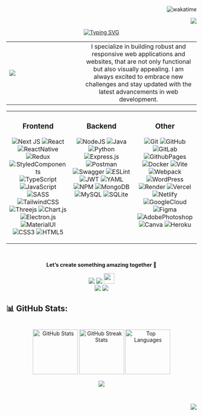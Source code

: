 <div align="right">

![wakatime](https://wakatime.com/badge/user/018bd96e-68c8-4fc2-90bb-144d017d754f.svg)

[![](https://visitcount.itsvg.in/api?id=makarenko-vladyslav&icon=7&color=6)](https://visitcount.itsvg.in)

</div>


<div align="center">

[![Typing SVG](https://readme-typing-svg.demolab.com?font=Playfair+Display&size=32&duration=4000&pause=550&color=039CF7&center=true&vCenter=true&width=1000&height=60&lines=Hi+there+%F0%9F%91%8B%F0%9F%8F%BB;I'm+Vladyslav+Makarenko+%F0%9F%91%A8%F0%9F%8F%BB%E2%80%8D%F0%9F%92%BB;A+Full+Stack+Developer+originally+from+Ukraine+%F0%9F%87%BA%F0%9F%87%A6;Currently+based+in+the+beautiful+landscapes+of+Norway+%F0%9F%87%B3%F0%9F%87%B4)](https://git.io/typing-svg)

</div>

<table>
  <tr>
     <td width="180px">
      <img src="https://i.giphy.com/xv6eVwkJ7DGjC.webp"  />
    </td>
    <td align="center">
      I specialize in building robust and responsive web applications and websites, that are not only functional but also visually appealing. I am always excited to embrace new challenges and stay updated with the latest advancements in web development.
    </td>
  </tr>
</table>

<div align="center" >

<table>
<tr>
<td valign="top" width="33%">

<div align="center">

### Frontend

![Next JS](https://img.shields.io/badge/Next-black?style=flat&logo=next.js&logoColor=white) 
![React](https://img.shields.io/badge/react-%2320232a.svg?style=flat&logo=react&logoColor=%2361DAFB)
![ReactNative](https://img.shields.io/badge/react_native-%2320232a.svg?style=flat&logo=react&logoColor=%2361DAFB) 
![Redux](https://img.shields.io/badge/redux-%23593d88.svg?style=flat&logo=redux&logoColor=white) 
![StyledComponents](https://img.shields.io/badge/styled--components-DB7093?style=flat&logo=styled-components&logoColor=white)
![TypeScript](https://img.shields.io/badge/typescript-%23007ACC.svg?style=flat&logo=typescript&logoColor=white) 
![JavaScript](https://img.shields.io/badge/javascript-%23323330.svg?style=flat&logo=javascript&logoColor=%23F7DF1E) 
![SASS](https://img.shields.io/badge/SASS-hotpink.svg?style=flat&logo=SASS&logoColor=white) 
![TailwindCSS](https://img.shields.io/badge/tailwindcss-%2338B2AC.svg?style=flat&logo=tailwind-css&logoColor=white)
![Threejs](https://img.shields.io/badge/threejs-black?style=flat&logo=three.js&logoColor=white) 
![Chart.js](https://img.shields.io/badge/chart.js-F5788D.svg?style=flat&logo=chart.js&logoColor=white) 
![Electron.js](https://img.shields.io/badge/Electron-191970?style=flat&logo=Electron&logoColor=white) 
![MaterialUI](https://img.shields.io/badge/MaterialUI-007FFF.svg?style=flat&logo=Material-UI&logoColor=white) 
![CSS3](https://img.shields.io/badge/css3-%231572B6.svg?style=flat&logo=css3&logoColor=white) 
![HTML5](https://img.shields.io/badge/html5-%23E34F26.svg?style=flat&logo=html5&logoColor=white)
                            
</div>
</td>
<td valign="top" width="33%">

<div align="center">
                    
### Backend

![NodeJS](https://img.shields.io/badge/node.js-6DA55F?style=flat&logo=node.js&logoColor=white)
![Java](https://img.shields.io/badge/java-%23ED8B00.svg?style=flat&logo=openjdk&logoColor=white)
                            ![Python](https://img.shields.io/badge/python-3670A0?style=flat&logo=python&logoColor=ffdd54)
                            ![Express.js](https://img.shields.io/badge/express.js-%23404d59.svg?style=flat&logo=express&logoColor=%2361DAFB)
                            ![Postman](https://img.shields.io/badge/Postman-FF6C37?style=flat&logo=postman&logoColor=white)
                            ![Swagger](https://img.shields.io/badge/-Swagger-%23Clojure?style=flat&logo=swagger&logoColor=white)
                            ![ESLint](https://img.shields.io/badge/ESLint-4B3263?style=flat&logo=eslint&logoColor=white)
                            ![JWT](https://img.shields.io/badge/JWT-black?style=flat&logo=JSON%20web%20tokens)
                            ![YAML](https://img.shields.io/badge/yaml-%23ffffff.svg?style=flat&logo=yaml&logoColor=151515)
                            ![NPM](https://img.shields.io/badge/NPM-%23CB3837.svg?style=flat&logo=npm&logoColor=white)
                            ![MongoDB](https://img.shields.io/badge/MongoDB-%234ea94b.svg?style=flat&logo=mongodb&logoColor=white)
                            ![MySQL](https://img.shields.io/badge/mysql-4479A1.svg?style=flat&logo=mysql&logoColor=white)
                            ![SQLite](https://img.shields.io/badge/sqlite-%2307405e.svg?style=flat&logo=sqlite&logoColor=white)
                            
</div>
</td>
<td valign="top" width="33%">

<div align="center">
                    
### Other

  
![Git](https://img.shields.io/badge/git-%23F05033.svg?style=flat&logo=git&logoColor=white)
![GitHub](https://img.shields.io/badge/github-%23121011.svg?style=flat&logo=github&logoColor=white)
![GitLab](https://img.shields.io/badge/gitlab-%23181717.svg?style=flat&logo=gitlab&logoColor=white)
![GithubPages](https://img.shields.io/badge/github%20pages-121013?style=flat&logo=github&logoColor=white)
![Docker](https://img.shields.io/badge/docker-%230db7ed.svg?style=flat&logo=docker&logoColor=white)
![Vite](https://img.shields.io/badge/vite-%23646CFF.svg?style=flat&logo=vite&logoColor=white)
![Webpack](https://img.shields.io/badge/webpack-%238DD6F9.svg?style=flat&logo=webpack&logoColor=black)
![WordPress](https://img.shields.io/badge/WordPress-%23117AC9.svg?style=flat&logo=WordPress&logoColor=white)
![Render](https://img.shields.io/badge/Render-%46E3B7.svg?style=flat&logo=render&logoColor=white)
![Vercel](https://img.shields.io/badge/vercel-%23000000.svg?style=flat&logo=vercel&logoColor=white)
![Netlify](https://img.shields.io/badge/netlify-%23000000.svg?style=flat&logo=netlify&logoColor=#00C7B7)
![GoogleCloud](https://img.shields.io/badge/GoogleCloud-%234285F4.svg?style=flat&logo=google-cloud&logoColor=white)
![Figma](https://img.shields.io/badge/figma-%23F24E1E.svg?style=flat&logo=figma&logoColor=white)
![AdobePhotoshop](https://img.shields.io/badge/adobe%20photoshop-%2331A8FF.svg?style=flat&logo=adobe%20photoshop&logoColor=white)
![Canva](https://img.shields.io/badge/Canva-%2300C4CC.svg?style=flat&logo=Canva&logoColor=white)
![Heroku](https://img.shields.io/badge/heroku-%23430098.svg?style=flat&logo=heroku&logoColor=white)

</div>
</td>
</tr>
</table>

</div>

<br/>

<div align="center" >

<b>Let’s create something amazing together 🚀</b>

  <a href="mailto:makarenko.vlad.112@gmail.com?subject=Hello%20Vladyslav,%20From%20Github"><img src="https://img.shields.io/badge/e‑mail-D14836.svg?style=for-the-badge&logo=GMail&logoColor=white"/></a>
  <a href="https://linkedin.com/in/makarenko-vladyslav"><img src="https://img.shields.io/badge/linkedin-0077B5.svg?style=for-the-badge&logo=linkedin&logoColor=white"/></a>
  <a href="https://t.me/MAKARICH_DEV"><img src="https://internet-lab.ru/sites/internet-lab.ru/files/styles/shirokiy/public/2022-09/telegram.png?itok=KcHIyWA_" height="28px" /></a>
  </br>
  <a href="https://instagram.com/makarich.dev"><img src="https://img.shields.io/badge/instagram-E4405F.svg?style=for-the-badge&logo=instagram&logoColor=white"/></a>
  <a href="https://www.facebook.com/makarich.dev"><img src="https://img.shields.io/badge/facebook-%233B5998.svg?&style=for-the-badge&logo=facebook&logoColor=white" /></a>

</div>


<h2>📊 GitHub Stats:</h2>
  <br/>
  <div align="center" >
    <img src="https://github-readme-stats.vercel.app/api?username=makarenko-vladyslav&theme=ambient_gradient&hide_border=true&include_all_commits=false&count_private=true" alt="GitHub Stats" style="width: 1fr;  height: 119px;"/>
    <img src="https://github-readme-streak-stats.herokuapp.com/?user=makarenko-vladyslav&theme=ambient_gradient&hide_border=true" alt="GitHub Streak Stats" style="width: 1fr; height: 119px;"/>
    <img src="https://github-readme-stats.vercel.app/api/top-langs/?username=makarenko-vladyslav&theme=ambient_gradient&hide_border=true&include_all_commits=false&count_private=true&layout=compact" alt="Top Languages" style="width: 1fr; height: 119px;"/>

![](https://github-profile-trophy.vercel.app/?username=makarenko-vladyslav&theme=ambient_gradient&no-frame=false&no-bg=false&margin-w=4)
    
  </div>

  <br/>
  
<div align="end">

![](https://quotes-github-readme.vercel.app/api?type=horizontal&theme=dark)

<div>
